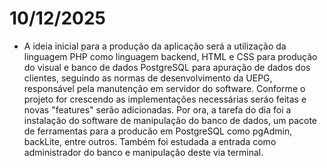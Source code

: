 # 10/12/2025

- A ideia inicial para a produção da aplicação será a utilização da linguagem PHP como linguagem backend, HTML e CSS para produção do visual e banco de dados PostgreSQL para apuração de dados dos clientes, seguindo as normas de desenvolvimento da UEPG, responsável pela manutenção em servidor do software. Conforme o projeto for crescendo as implementações necessárias seráo feitas e novas "features" serão adicionadas. Por ora, a tarefa do dia foi a instalação do software de manipulação do banco de dados, um pacote de ferramentas para a producão em PostgreSQL como pgAdmin, backLite, entre outros. Também foi estudada a entrada como administrador do banco e manipulação deste via terminal.
